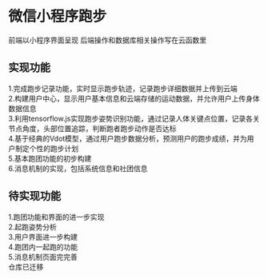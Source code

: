 # 微信小程序跑步
前端以小程序界面呈现
后端操作和数据库相关操作写在云函数里
## 实现功能
1.完成跑步记录功能，实时显示跑步轨迹，记录跑步详细数据并上传到云端<br>
2.构建用户中心，显示用户基本信息和云端存储的运动数据，并允许用户上传身体数据信息<br>
3.利用tensorflow.js实现跑步姿势识别功能，通过记录人体关键点位置，记录各关节点角度，头部位置追踪，判断跑者跑步动作是否达标<br>
4.基于经典的Vdot模型，通过用户跑步数据分析，预测用户的跑步成绩，并为用户制定个性的跑步计划<br>
5.基本跑团功能的初步构建<br>
6.消息机制的实现，包括系统信息和社团信息<br>
## 待实现功能
1.跑团功能和界面的进一步实现<br>
2.起跑姿势分析<br>
3.用户界面进一步构建<br>
4.跑团内一起跑的功能<br>
5.消息机制页面完完善<br>
仓库已迁移
